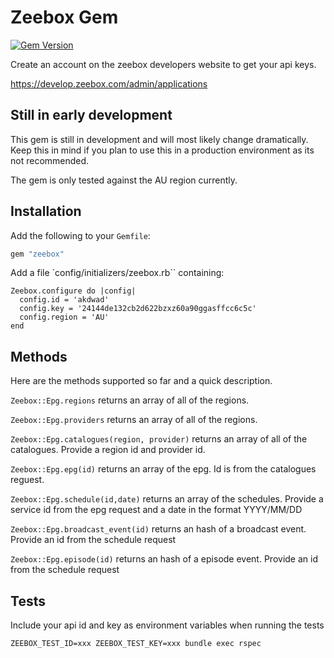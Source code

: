 # Zeebox Gem

[![Gem Version](https://badge.fury.io/rb/zeebox.svg)](http://badge.fury.io/rb/zeebox)

Create an account on the zeebox developers website to get your api keys.

https://develop.zeebox.com/admin/applications

## Still in early development

This gem is still in development and will most likely change dramatically. Keep this in mind if you plan to use this in a production environment as its not recommended.

The gem is only tested against the AU region currently.

## Installation

Add the following to your `Gemfile`:

```ruby
gem "zeebox"
```

Add a file `config/initializers/zeebox.rb`` containing:

```
Zeebox.configure do |config|
  config.id = 'akdwad'
  config.key = '24144de132cb2d622bzxz60a90ggasffcc6c5c'
  config.region = 'AU'
end
```

## Methods

Here are the methods supported so far and a quick description.

``Zeebox::Epg.regions`` returns an array of all of the regions.

``Zeebox::Epg.providers`` returns an array of all of the regions.

``Zeebox::Epg.catalogues(region, provider)`` returns an array of all of the catalogues. Provide a region id and provider id.

``Zeebox::Epg.epg(id)`` returns an array of the epg. Id is from the catalogues reguest.

``Zeebox::Epg.schedule(id,date)`` returns an array of the schedules. Provide a service id from the epg request and a date in the format YYYY/MM/DD

``Zeebox::Epg.broadcast_event(id)`` returns an hash of a broadcast event. Provide an id from the schedule request

``Zeebox::Epg.episode(id)`` returns an hash of a episode event. Provide an id from the schedule request

## Tests

Include your api id and key as environment variables when running the tests

``ZEEBOX_TEST_ID=xxx ZEEBOX_TEST_KEY=xxx bundle exec rspec``

